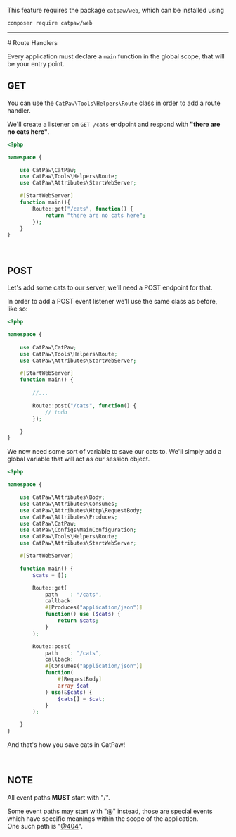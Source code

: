 This feature requires the package `catpaw/web`, which can be installed using<br/>
```
composer require catpaw/web
```
<hr/>
# Route Handlers

Every application must declare a ```main``` function in the global scope, that will be your entry point.
<br/>

## GET

You can use the ```CatPaw\Tools\Helpers\Route``` class in order to add a route handler.<br />

We'll create a listener on ```GET /cats``` endpoint and respond with <b>"there are no cats here"</b>.
```php
<?php

namespace {

	use CatPaw\CatPaw;
	use CatPaw\Tools\Helpers\Route;
	use CatPaw\Attributes\StartWebServer;

    #[StartWebServer]
	function main(){
		Route::get("/cats", function() {
			return "there are no cats here";
		});
	}
}
```
<br/>

## POST

Let's add some cats to our server, we'll need a POST endpoint for that.

In order to add a POST event listener we'll use the same class as before, like so:

```php
<?php

namespace {
    
    use CatPaw\CatPaw;
    use CatPaw\Tools\Helpers\Route;
	use CatPaw\Attributes\StartWebServer;

    #[StartWebServer]
    function main() {
        
        //...

        Route::post("/cats", function() {
            // todo
        });

    }
}
```

We now need some sort of variable to save our cats to. We'll simply add a global variable that will act as our session
object.

```php
<?php

namespace {

	use CatPaw\Attributes\Body;
	use CatPaw\Attributes\Consumes;
	use CatPaw\Attributes\Http\RequestBody;
	use CatPaw\Attributes\Produces;
	use CatPaw\CatPaw;
	use CatPaw\Configs\MainConfiguration;
	use CatPaw\Tools\Helpers\Route;
	use CatPaw\Attributes\StartWebServer;

    #[StartWebServer]

	function main() {
		$cats = [];

		Route::get(
			path    : "/cats",
			callback:
			#[Produces("application/json")]
			function() use ($cats) {
				return $cats;
			}
		);

		Route::post(
			path    : "/cats",
			callback:
			#[Consumes("application/json")]
			function(
				#[RequestBody] 
				array $cat
			) use(&$cats) {
				$cats[] = $cat;
			}
		);

	}
}
```

And that's how you save cats in CatPaw!

<br />

## NOTE

All event paths **MUST** start with "/".

Some event paths may start with "@" instead, those are special events which have specific meanings within the scope of
the application.<br />
One such path is "[@404](https://github.com/tncrazvan/catpaw-template/wiki/A.3.0-Not-Found)".


